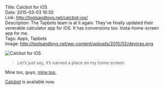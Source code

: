 Title: Calcbot for iOS  
Date: 2015-03-03 16:30  
Link: http://toolsandtoys.net/calcbot-ios/  
Description: The Tapbots team is at it again. They've finally updated their venerable calculator app for iOS. It has conversions too. Insta-home-screen app for me.  
Tags: Apps, Tapbots  
Image: http://toolsandtoys.net/wp-content/uploads/2015/02/devices.png  

<img class="wide" src="http://toolsandtoys.net/wp-content/uploads/2015/02/devices.png" alt="Calcbot for iOS" title="Calcbot for iOS">

>Let’s just say, it’s earned a place on my home screen.

Mine too, guys, [mine too.][1]

[Calcbot][2] is available now.

[1]: http://d.pr/i/12uWj+ "Screenshot of my current Home Screen setup"
[2]: https://itunes.apple.com/us/app/calcbot-intelligent-calculator/id376694347?mt=8&at=1l3vx9s "Calcbot on the App Store"